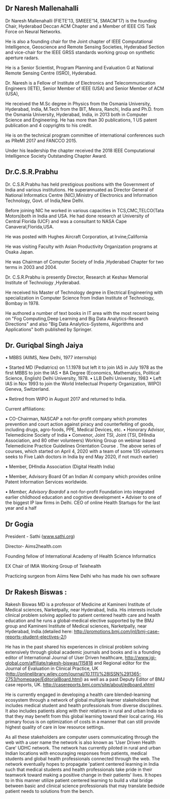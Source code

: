 
## Dr Naresh Mallenahalli

Dr Naresh Mallenahalli (FIETE'13, SMIEEE'14, SMACM'17) is the founding Chair, Hyderabad Deccan ACM Chapter and a Member of IEEE CIS Task Force on Neural Networks. 

He is also a founding chair for the Joint chapter of IEEE Computational Intelligence, Geoscience and Remote Sensing Societies, Hyderabad Section and vice-chair for the IEEE GRSS standards working group on synthetic aperture radars.

He is a Senior Scientist, Program Planning and Evaluation G at National Remote Sensing Centre (ISRO), Hyderabad.

Dr. Naresh is a Fellow of Institute of Electronics and Telecommunication Engineers (IETE), Senior Member of IEEE (USA) and Senior Member of ACM (USA),  

He received the M.Sc degree in Physics from the Osmania University, Hyderabad, India, M.Tech from the BIT, Mesra, Ranchi, India and Ph.D. from the Osmania University, Hyderabad, India, in 2013 both in Computer Science and Engineering. He has more than 30 publications, 1 US patent publication and 4 copyrights to his credit. 
 
He is on the technical program committee of international conferences such as PReMI 2017 and FANCCO 2015. 


Under his leadership the chapter received the 2018 IEEE Computational Intelligence Society Outstanding Chapter Award.


## Dr.C.S.R.Prabhu 


Dr. C.S.R.Prabhu has held prestigious positions with the Government of India and various institutions. He superannuated as Director General of National Informatics Centre (NIC),Ministry of Electronics and Information Technology, Govt. of India,New Delhi.

Before joining NIC he worked in various capacities in TCS,CMC,TELCO(Tata Motors)both in India and USA. He had done research at University of Central Florida (UCF) and was a consultant to NASA Cape Canaveral,Florida,USA.

He was posted with Hughes Aircraft Corporation, at Irvine,California

He was visiting Faculty with Asian Productivity Organization programs at Osaka Japan.


He was Chairman of Computer Society of India ,Hyderabad Chapter for two terms in 2003 and 2004. 

Dr. C.S.R.Prabhu is presently Director, Research at Keshav Memorial Institute of Technology ,Hyderabad.


He received his Master of Technology degree in Electrical Engineering with specialization in Computer Science from Indian Institute of Technology, Bombay in 1978.


He authored a number of text books in IT area with the most recent being on "Fog Computing,Deep Learning and Big Data Analytics-Research Directions" and also 
"Big Data Analytics-Systems, Algorithms and Applications" both published by Springer.



## Dr. Guriqbal Singh Jaiya

• MBBS (AIIMS, New Delhi, 1977 internship)

• Started MD (Pediatrics) on 1.1.1978 but left it to join IAS in July 1978 as the first MBBS to join the IAS
• BA Degree (Economics, Mathematics, Political Science, English) Delhi University, 1978.
• LLB Delhi University, 1983
• Left IAS in Nov 1993 to join the World Intellectual Property Organization, WIPO) Geneva, Switzerland. 

• Retired from WIPO in August 2017 and returned to India.

Current affiliations: 

• CO-Chairman, NASCAP a not-for-profit company which promotes prevention and court action against piracy and counterfeiting of goods, including drugs, agro-foods, PPE, Medical Devices, etc.
• Honorary Advisor, Telemedicine Society of India
• Convenor, Joint TSI, Joint (TSI, DHIndia Association, and 80 other volunteers) Working Group on webinar based Telemedicine Practice Guidelines Orientation Course .
The above series of courses, which started on April 4, 2020 with a team of some 135 volunteers seeks to Five Lakh doctors in India by end May 2020, if not much earlier)

• Member, DHIndia Association (Digital Health India)

• Member, Advisory Board Of an Indian AI company which provides online Patent Information Services worldwide.

• *Member, Advisory Board*of a not-for-profit Foundation into integrated earlier childhood education and cognitive development 
• Adviser to one of the biggest IP law firms in Delhi.
CEO of online Health Startups for the last year and a half


## Dr Gogia
President - Sathi (www.sathi.org) 

Director- Aims2health.com
 
Founding fellow of International Academy of Health Science Informatics

EX Chair of IMIA Working Group of  Telehealth

Practicing surgeon from Aiims New Delhi who has made his own software


## Dr Rakesh Biswas : 

Rakesh Biswas MD is a professor of Medicine at Kamineni Institute of Medical sciences, Narketpally, near Hyderabad, India. His interests include clinical problem solving applied to patient centered health care and health education and he runs a global-medical elective supported by the BMJ group and  Kamineni Institute of Medical sciences, Narketpally, near Hyderabad, India.(detailed here: http://promotions.bmj.com/jnl/bmj-case-reports-student-electives-2/) 


He has in the past shared his experiences in clinical problem solving extensively through global academic journals and books and is a founding editor of
International Journal of User Driven healthcare, http://www.igi-global.com/affiliate/rakesh-biswas/115818 and 
Regional editor for the Journal of Evaluation in Clinical Practice, UK
(http://onlinelibrary.wiley.com/journal/10.1111/%28ISSN%291365-2753/homepage/EditorialBoard.html) as well as a past Deputy Editor of BMJ case reports, UK. http://casereports.bmj.com/site/about/edboard.xhtml

He is currently engaged in developing a health care blended-learning ecosystem through a network of global multiple learner stakeholders that includes medical student and health professionals from diverse disciplines. It also includes patients along with their relatives in rural and urban India so that they may benefit from this global learning toward their local caring. His primary focus is on optimization of costs in a manner that can still provide highest quality of care in low resource settings.

As all these stakeholders are computer users communicating through the web with a user name the network is also known as 'User Driven Health Care' UDHC network.
The network has currently piloted in rural and urban Indian locations with encouraging responses from patients, medical students and global health professionals connected through the web. The network eventually hopes to propagate 'patient centered learning in India such that medical students and health professionals take pride in their teamwork toward making a positive change in their patients' lives. It hopes to in this manner utilize patient centered learning to build a vital bridge between basic and clinical science professionals that may translate bedside patient needs to solutions from the bench.



